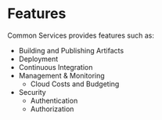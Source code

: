 # Features

Common Services provides features such as:

* Building and Publishing Artifacts
* Deployment
* Continuous Integration
* Management & Monitoring
  * Cloud Costs and Budgeting
* Security
  * Authentication
  * Authorization
